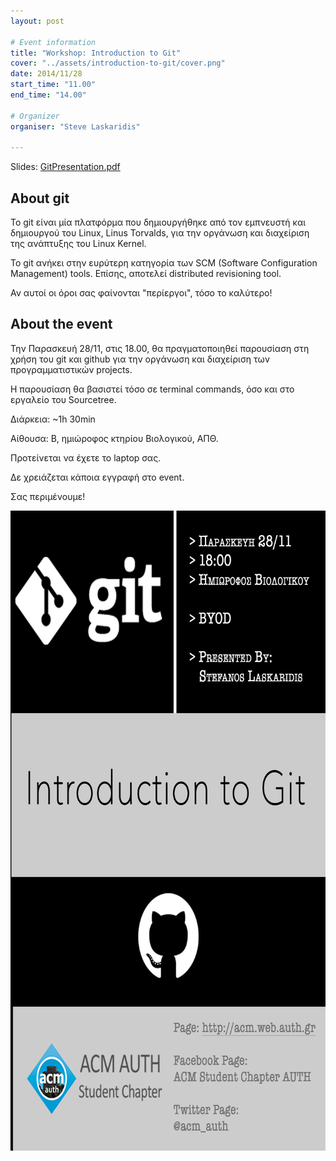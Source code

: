 ```yaml
---
layout: post

# Event information
title: "Workshop: Introduction to Git"
cover: "../assets/introduction-to-git/cover.png"
date: 2014/11/28
start_time: "11.00"
end_time: "14.00"

# Organizer
organiser: "Steve Laskaridis"

---
```


Slides: [GitPresentation.pdf](../assets/introduction-to-git/GitPresentation.pdf)

## About git

Το git είναι μία πλατφόρμα που δημιουργήθηκε από τον εμπνευστή και δημιουργού του Linux, Linus Torvalds, για την οργάνωση και διαχείριση της ανάπτυξης του Linux Kernel.

Το git ανήκει στην ευρύτερη κατηγορία των SCM (Software Configuration Management) tools. Επίσης, αποτελεί distributed revisioning tool.

Αν αυτοί οι όροι σας φαίνονται "περίεργοι", τόσο το καλύτερο!

## About the event

Την Παρασκευή 28/11, στις 18.00, θα πραγματοποιηθεί παρουσίαση στη χρήση του git και github για την οργάνωση και διαχείριση των προγραμματιστικών projects.

Η παρουσίαση θα βασιστεί τόσο σε terminal commands, όσο και στο εργαλείο του Sourcetree.

Διάρκεια: ~1h 30min

Αίθουσα: Β, ημιώροφος κτηρίου Βιολογικού, ΑΠΘ.

Προτείνεται να έχετε το laptop σας.

Δε χρειάζεται κάποια εγγραφή στο event.

Σας περιμένουμε!

<p><a href="../assets/introduction-to-git/poster.png"><img class="center" alt="introduction-to-git-poster" height="1024" width="724" src="../assets/introduction-to-git/poster.png"/></a></p>
